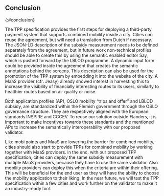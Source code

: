 ## Conclusion
{:#conclusion}

The TPP specification provides the first steps for deploying a third-party payment system that supports combined mobility inside a city. Cities can reuse the agreement, but will need a translation from Dutch if necessary. The JSON-LD description of the subsidy measurement needs to be defined separately from the agreement, but in future work non-technical profiles should be able to create this by using the semantic enabled editor Say, which is pushed forward by the LBLOD programme. A dynamic input form could be provided inside the agreement that creates the semantic annotations behind the screens. This description can also be used for the promotion of the TPP system by embedding it into the website of the city. A MaaS provider (cfr. Jeasy) already showed interest in harvesting this to increase the visibility of financially interesting routes to its users, similarly to healthier routes based on air quality or noise.

Both application profiles (AP), OSLO mobility “trips and offer” and LBLOD subsidy, are standardized within the Flemish government through the OSLO governance structure. They are respectively aligned with the European standards INSPIRE and CCCEV. To reuse our solution outside Flanders, it is important to make incentives towards these standards and the mentioned APs to increase the semantically interoperability with our proposed validator.

Like mobi points and MaaS are lowering the barrier for combined mobility, cities should also start to provide TPPs for combined mobility by working together with MaaS providers. In the end, with our proposed TPP specification, cities can deploy the same subsidy measurement with multiple MaaS providers, because they have to use the same validator. Also mobility providers can deploy this when the criteria are within their offering. This will be beneficial for the end user as they will have the ability to choose the mobility application to their liking. In the near future, we will test the TPP specification within a few cities and work further on the validator to make it an industry-ready tool.


